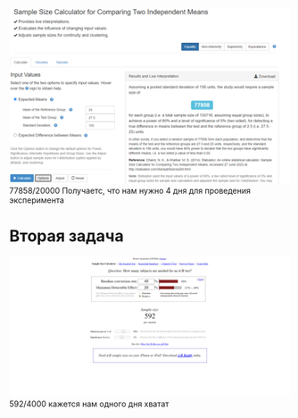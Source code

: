 ![](/img/hw6/1.png)
77858/20000
Получаетс, что нам нужно 4 дня для проведения эксперимента

# Вторая задача
![](/img/hw6/2.png)
592/4000
кажется нам одного дня хватат